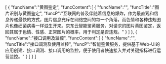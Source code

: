 [
	{
		"funcName":"黄图鉴定",
		"funcContent":[
			{
				"funcName":"",
				"funcTitle":"图片识别与黄图鉴定",
				"funcP":"互联网的普及伴随着信息的爆炸，作为最直观和信息传递最快的方式，图片信息充斥在网络空间的每一个角落。而色情和各种违规图片也像细菌病毒一样滋生开来。京东云智能鉴黄服务，对请求的图片黄图鉴定，返回其属于色情、性感、正常图片的概率，用于判定是否违规。"
			}
		]
	},
	{
		"funcName":"接口调用及监控",
		"funcContent":[
			{
				"funcName":"",
				"funcTitle":"接口调测及使用监控",
				"funcP":"智能鉴黄服务，提供基于Web-UI的应用创建、接口调测、接口调用的监控，便于使用者快速接入并对关键指标进行运营监控。"
			}
		]
	}
]